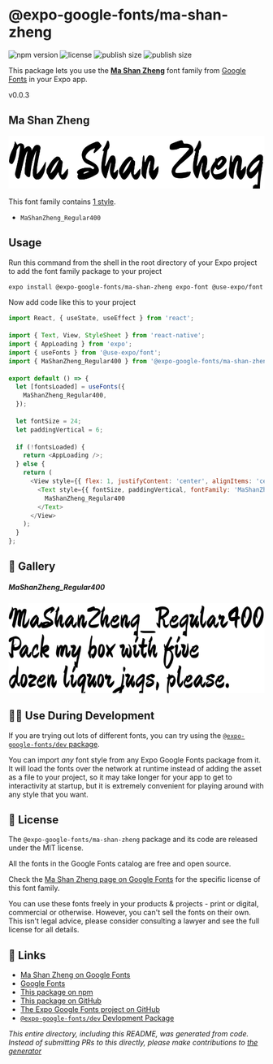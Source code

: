 # @expo-google-fonts/ma-shan-zheng

![npm version](https://flat.badgen.net/npm/v/@expo-google-fonts/ma-shan-zheng)
![license](https://flat.badgen.net/github/license/expo/google-fonts)
![publish size](https://flat.badgen.net/packagephobia/install/@expo-google-fonts/ma-shan-zheng)
![publish size](https://flat.badgen.net/packagephobia/publish/@expo-google-fonts/ma-shan-zheng)

This package lets you use the [**Ma Shan Zheng**](https://fonts.google.com/specimen/Ma+Shan+Zheng) font family from [Google Fonts](https://fonts.google.com/) in your Expo app.

v0.0.3

## Ma Shan Zheng

![Ma Shan Zheng](./font-family.png)

This font family contains [1 style](#-gallery).

- `MaShanZheng_Regular400`

## Usage

Run this command from the shell in the root directory of your Expo project to add the font family package to your project
```sh
expo install @expo-google-fonts/ma-shan-zheng expo-font @use-expo/font
```

Now add code like this to your project
```js
import React, { useState, useEffect } from 'react';

import { Text, View, StyleSheet } from 'react-native';
import { AppLoading } from 'expo';
import { useFonts } from '@use-expo/font';
import { MaShanZheng_Regular400 } from '@expo-google-fonts/ma-shan-zheng';

export default () => {
  let [fontsLoaded] = useFonts({
    MaShanZheng_Regular400,
  });

  let fontSize = 24;
  let paddingVertical = 6;

  if (!fontsLoaded) {
    return <AppLoading />;
  } else {
    return (
      <View style={{ flex: 1, justifyContent: 'center', alignItems: 'center' }}>
        <Text style={{ fontSize, paddingVertical, fontFamily: 'MaShanZheng_Regular400' }}>
          MaShanZheng_Regular400
        </Text>
      </View>
    );
  }
};

```

## 🔡 Gallery

##### MaShanZheng_Regular400
![MaShanZheng_Regular400](./b09c8b63681f2770158618c3110f15aa53948e2ef43d7bcbee34cfe43cdfa646.ttf.png)


## 👩‍💻 Use During Development

If you are trying out lots of different fonts, you can try using the [`@expo-google-fonts/dev` package](https://github.com/expo/google-fonts/tree/master/font-packages/dev#readme).

You can import *any* font style from any Expo Google Fonts package from it. It will load the fonts
over the network at runtime instead of adding the asset as a file to your project, so it may take longer
for your app to get to interactivity at startup, but it is extremely convenient
for playing around with any style that you want.

## 📖 License

The `@expo-google-fonts/ma-shan-zheng` package and its code are released under the MIT license.

All the fonts in the Google Fonts catalog are free and open source.

Check the [Ma Shan Zheng page on Google Fonts](https://fonts.google.com/specimen/Ma+Shan+Zheng) for the specific license of this font family.

You can use these fonts freely in your products & projects - print or digital, commercial or otherwise. However, you can't sell the fonts on their own. This isn't legal advice, please consider consulting a lawyer and see the full license for all details.

## 🔗 Links

- [Ma Shan Zheng on Google Fonts](https://fonts.google.com/specimen/Ma+Shan+Zheng)
- [Google Fonts](https://fonts.google.com/)
- [This package on npm](https://www.npmjs.com/package/@expo-google-fonts/ma-shan-zheng)
- [This package on GitHub](https://github.com/expo/google-fonts/tree/master/font-packages/ma-shan-zheng)
- [The Expo Google Fonts project on GitHub](https://github.com/expo/google-fonts)
- [`@expo-google-fonts/dev` Devlopment Package](https://github.com/expo/google-fonts/tree/master/font-packages/dev)


*This entire directory, including this README, was generated from code. Instead of submitting PRs to this directly, please make contributions to [the generator](https://github.com/expo/google-fonts/tree/master/packages/generator)*
